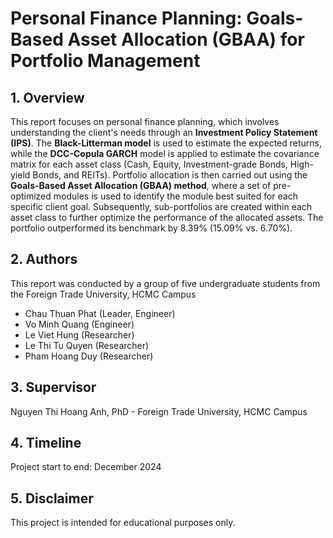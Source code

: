 # Personal Finance Planning: Goals-Based Asset Allocation (GBAA) for Portfolio Management

## 1. Overview

This report focuses on personal finance planning, which involves understanding the client's needs through an **Investment Policy Statement (IPS)**. 
The **Black-Litterman model** is used to estimate the expected returns, while the **DCC-Copula GARCH** model is applied to estimate the covariance matrix for each asset class (Cash, Equity, Investment-grade Bonds, High-yield Bonds, and REITs). 
Portfolio allocation is then carried out using the **Goals-Based Asset Allocation (GBAA) method**, where a set of pre-optimized modules is used to identify the module best suited for each specific client goal. 
Subsequently, sub-portfolios are created within each asset class to further optimize the performance of the allocated assets. The portfolio outperformed its benchmark by 8.39% (15.09% vs. 6.70%).


## 2. Authors 

This report was conducted by a group of five undergraduate students from the Foreign Trade University, HCMC Campus
- Chau Thuan Phat (Leader, Engineer)
- Vo Minh Quang (Engineer)
- Le Viet Hung (Researcher)
- Le Thi Tu Quyen (Researcher)
- Pham Hoang Duy (Researcher)

## 3. Supervisor
Nguyen Thi Hoang Anh, PhD - Foreign Trade University, HCMC Campus

## 4. Timeline
Project start to end: December 2024

## 5. Disclaimer
This project is intended for educational purposes only.
